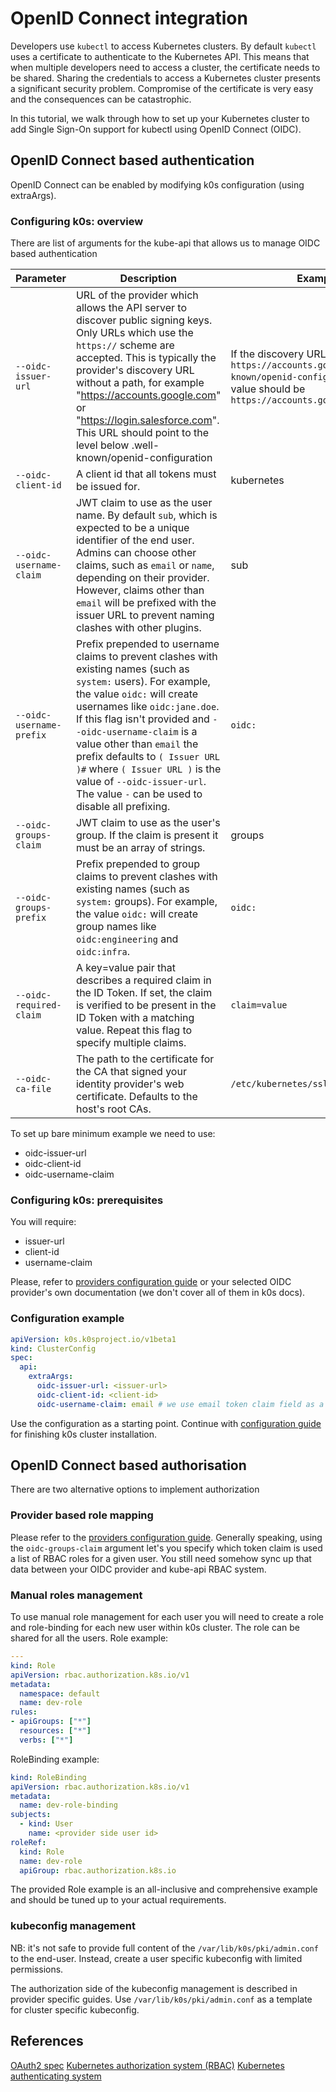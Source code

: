 <!--
SPDX-FileCopyrightText: 2021 k0s authors

SPDX-License-Identifier: CC-BY-SA-4.0
-->

# OpenID Connect integration

Developers use `kubectl` to access Kubernetes clusters. By default `kubectl` uses a certificate to authenticate to the Kubernetes API. This means that when multiple developers need to access a cluster, the certificate needs to be shared. Sharing the credentials to access a Kubernetes cluster presents a significant security problem. Compromise of the certificate is very easy and the consequences can be catastrophic.

In this tutorial, we walk through how to set up your Kubernetes cluster to add Single Sign-On support for kubectl using OpenID Connect (OIDC).

## OpenID Connect based authentication

OpenID Connect can be enabled by modifying k0s configuration (using extraArgs).

### Configuring k0s: overview

There are list of arguments for the kube-api that allows us to manage OIDC based authentication

| Parameter | Description | Example | Required |
| --------- | ----------- | ------- | ------- |
| `--oidc-issuer-url` | URL of the provider which allows the API server to discover public signing keys. Only URLs which use the `https://` scheme are accepted.  This is typically the provider's discovery URL without a path, for example "https://accounts.google.com" or "https://login.salesforce.com".  This URL should point to the level below .well-known/openid-configuration | If the discovery URL is `https://accounts.google.com/.well-known/openid-configuration`, the value should be `https://accounts.google.com` | Yes |
| `--oidc-client-id` |  A client id that all tokens must be issued for. | kubernetes | Yes |
| `--oidc-username-claim` | JWT claim to use as the user name. By default `sub`, which is expected to be a unique identifier of the end user. Admins can choose other claims, such as `email` or `name`, depending on their provider. However, claims other than `email` will be prefixed with the issuer URL to prevent naming clashes with other plugins. | sub | No |
| `--oidc-username-prefix` | Prefix prepended to username claims to prevent clashes with existing names (such as `system:` users). For example, the value `oidc:` will create usernames like `oidc:jane.doe`. If this flag isn't provided and `--oidc-username-claim` is a value other than `email` the prefix defaults to `( Issuer URL )#` where `( Issuer URL )` is the value of `--oidc-issuer-url`. The value `-` can be used to disable all prefixing. | `oidc:` | No |
| `--oidc-groups-claim` | JWT claim to use as the user's group. If the claim is present it must be an array of strings. | groups | No |
| `--oidc-groups-prefix` | Prefix prepended to group claims to prevent clashes with existing names (such as `system:` groups). For example, the value `oidc:` will create group names like `oidc:engineering` and `oidc:infra`. | `oidc:` | No |
| `--oidc-required-claim` | A key=value pair that describes a required claim in the ID Token. If set, the claim is verified to be present in the ID Token with a matching value. Repeat this flag to specify multiple claims. | `claim=value` | No |
| `--oidc-ca-file` | The path to the certificate for the CA that signed your identity provider's web certificate.  Defaults to the host's root CAs. | `/etc/kubernetes/ssl/kc-ca.pem` | No |

To set up bare minimum example we need to use:

- oidc-issuer-url
- oidc-client-id
- oidc-username-claim

### Configuring k0s: prerequisites

You will require:

- issuer-url
- client-id
- username-claim

Please, refer to [providers configuration guide](./oidc-provider-configuration.md) or your selected OIDC provider's own documentation (we don't cover all of them in k0s docs).

### Configuration example

```yaml
apiVersion: k0s.k0sproject.io/v1beta1
kind: ClusterConfig
spec:
  api:
    extraArgs:
      oidc-issuer-url: <issuer-url>
      oidc-client-id: <client-id>
      oidc-username-claim: email # we use email token claim field as a username
```

Use the configuration as a starting point. Continue with [configuration guide](../../configuration.md) for finishing k0s cluster installation.

## OpenID Connect based authorisation

There are two alternative options to implement authorization

### Provider based role mapping

Please refer to the [providers configuration guide](./oidc-provider-configuration.md). Generally speaking, using the `oidc-groups-claim` argument let's you specify which token claim is used a list of RBAC roles for a given user. You still need somehow sync up that data between your OIDC provider and kube-api RBAC system.

### Manual roles management

To use manual role management for each user you will need to create a role and role-binding for each new user within k0s cluster.
The role can be shared for all the users.
Role example:

```yaml
---
kind: Role
apiVersion: rbac.authorization.k8s.io/v1
metadata:
  namespace: default
  name: dev-role
rules:
- apiGroups: ["*"]
  resources: ["*"]
  verbs: ["*"]
```

RoleBinding example:

```yaml
kind: RoleBinding
apiVersion: rbac.authorization.k8s.io/v1
metadata:
  name: dev-role-binding
subjects:
  - kind: User
    name: <provider side user id>
roleRef:
  kind: Role
  name: dev-role
  apiGroup: rbac.authorization.k8s.io
```

The provided Role example is an all-inclusive and comprehensive example and should be tuned up to your actual requirements.

### kubeconfig management

NB: it's not safe to provide full content of the `/var/lib/k0s/pki/admin.conf` to the end-user. Instead, create a user specific kubeconfig with limited permissions.

The authorization side of the kubeconfig management is described in provider specific guides. Use `/var/lib/k0s/pki/admin.conf` as a template for cluster specific kubeconfig.

## References

[OAuth2 spec](https://oauth.net/2/)
[Kubernetes authorization system (RBAC)](https://kubernetes.io/docs/reference/access-authn-authz/rbac/)
[Kubernetes authenticating system](https://kubernetes.io/docs/reference/access-authn-authz/authentication/)
